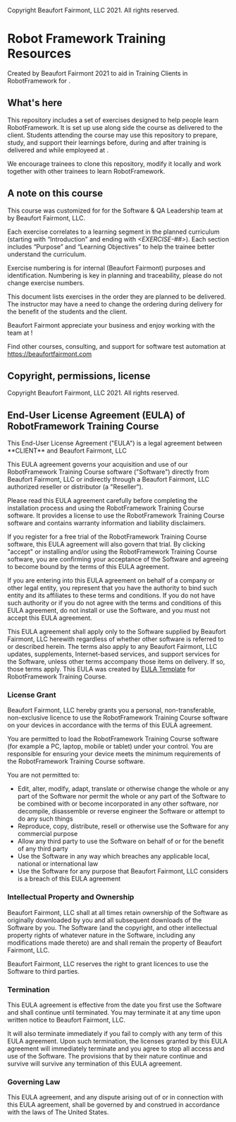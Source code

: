 Copyright Beaufort Fairmont, LLC 2021. All rights reserved.


# Robot Framework Training Resources

Created by Beaufort Fairmont 2021 to aid in Training Clients in RobotFramework for *<CLIENT>*.

## What's here

This repository includes a set of exercises designed to help people learn RobotFramework. It is set up use along side the course as delivered to the client. Students attending the course may use this repository to prepare, study, and support their learnings before, during and after training is delivered and while employeed at *<CLIENT>*.

We encourage trainees to clone this repository, modify it locally and work together with other trainees to learn RobotFramework.


## A note on this course
This course was customized for *<CLIENT>* for the Software & QA Leadership team at *<CLIENT>* by Beaufort Fairmont, LLC.

Each exercise correlates to a learning segment in the planned curriculum (starting with “Introduction” and ending with *<EXERCISE-##>*). Each section includes “Purpose” and “Learning Objectives” to help the trainee better understand the curriculum.

Exercise numbering is for internal (Beaufort Fairmont) purposes and identification. Numbering is key in planning and traceability, please do not change exercise numbers.

This document lists exercises in the order they are planned to be delivered. The instructor may have a need to change the ordering during delivery for the benefit of the students and the client.

Beaufort Fairmont appreciate your business and enjoy working with the team at *<CLIENT>*!

Find other courses, consulting, and support for software test automation at https://beaufortfairmont.com


## Copyright, permissions, license
Copyright Beaufort Fairmont, LLC 2021. All rights reserved.


<h2>End-User License Agreement (EULA) of <span class="app_name">RobotFramework Training Course</span></h2>

<p>This End-User License Agreement ("EULA") is a legal agreement between **CLIENT** and <span class="company_name">Beaufort Fairmont, LLC</span></p>

<p>This EULA agreement governs your acquisition and use of our <span class="app_name">RobotFramework Training Course</span> software ("Software") directly from <span class="company_name">Beaufort Fairmont, LLC</span> or indirectly through a <span class="company_name">Beaufort Fairmont, LLC</span> authorized reseller or distributor (a "Reseller").</p>

<p>Please read this EULA agreement carefully before completing the installation process and using the <span class="app_name">RobotFramework Training Course</span> software. It provides a license to use the <span class="app_name">RobotFramework Training Course</span> software and contains warranty information and liability disclaimers.</p>

<p>If you register for a free trial of the <span class="app_name">RobotFramework Training Course</span> software, this EULA agreement will also govern that trial. By clicking "accept" or installing and/or using the <span class="app_name">RobotFramework Training Course</span> software, you are confirming your acceptance of the Software and agreeing to become bound by the terms of this EULA agreement.</p>

<p>If you are entering into this EULA agreement on behalf of a company or other legal entity, you represent that you have the authority to bind such entity and its affiliates to these terms and conditions. If you do not have such authority or if you do not agree with the terms and conditions of this EULA agreement, do not install or use the Software, and you must not accept this EULA agreement.</p>

<p>This EULA agreement shall apply only to the Software supplied by <span class="company_name">Beaufort Fairmont, LLC</span> herewith regardless of whether other software is referred to or described herein. The terms also apply to any <span class="company_name">Beaufort Fairmont, LLC</span> updates, supplements, Internet-based services, and support services for the Software, unless other terms accompany those items on delivery. If so, those terms apply. This EULA was created by <a href="https://www.eulatemplate.com">EULA Template</a> for <span class="app_name">RobotFramework Training Course</span>.

<h3>License Grant</h3>

<p><span class="company_name">Beaufort Fairmont, LLC</span> hereby grants you a personal, non-transferable, non-exclusive licence to use the <span class="app_name">RobotFramework Training Course</span> software on your devices in accordance with the terms of this EULA agreement.</p>

<p>You are permitted to load the <span class="app_name">RobotFramework Training Course</span> software (for example a PC, laptop, mobile or tablet) under your control. You are responsible for ensuring your device meets the minimum requirements of the <span class="app_name">RobotFramework Training Course</span> software.</p>

<p>You are not permitted to:</p>

<ul>
<li>Edit, alter, modify, adapt, translate or otherwise change the whole or any part of the Software nor permit the whole or any part of the Software to be combined with or become incorporated in any other software, nor decompile, disassemble or reverse engineer the Software or attempt to do any such things</li>
<li>Reproduce, copy, distribute, resell or otherwise use the Software for any commercial purpose</li>
<li>Allow any third party to use the Software on behalf of or for the benefit of any third party</li>
<li>Use the Software in any way which breaches any applicable local, national or international law</li>
<li>Use the Software for any purpose that <span class="company_name">Beaufort Fairmont, LLC</span> considers is a breach of this EULA agreement</li>
</ul>

<h3>Intellectual Property and Ownership</h3>

<p><span class="company_name">Beaufort Fairmont, LLC</span> shall at all times retain ownership of the Software as originally downloaded by you and all subsequent downloads of the Software by you. The Software (and the copyright, and other intellectual property rights of whatever nature in the Software, including any modifications made thereto) are and shall remain the property of <span class="company_name">Beaufort Fairmont, LLC</span>.</p>

<p><span class="company_name">Beaufort Fairmont, LLC</span> reserves the right to grant licences to use the Software to third parties.</p>

<h3>Termination</h3>

<p>This EULA agreement is effective from the date you first use the Software and shall continue until terminated. You may terminate it at any time upon written notice to <span class="company_name">Beaufort Fairmont, LLC</span>.</p>

<p>It will also terminate immediately if you fail to comply with any term of this EULA agreement. Upon such termination, the licenses granted by this EULA agreement will immediately terminate and you agree to stop all access and use of the Software. The provisions that by their nature continue and survive will survive any termination of this EULA agreement.</p>

<h3>Governing Law</h3>

<p>This EULA agreement, and any dispute arising out of or in connection with this EULA agreement, shall be governed by and construed in accordance with the laws of <span class="country">The United States</span>.</p>

